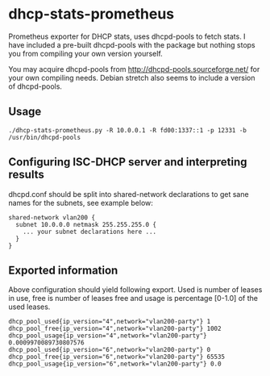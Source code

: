# dhcp-stats-prometheus
Prometheus exporter for DHCP stats, uses dhcpd-pools to fetch stats. I have included a pre-built dhcpd-pools with the package but nothing stops you from compiling your own version yourself.

You may acquire dhcpd-pools from http://dhcpd-pools.sourceforge.net/ for your own compiling needs. Debian stretch also seems to include a version of dhcpd-pools.

## Usage
```
./dhcp-stats-prometheus.py -R 10.0.0.1 -R fd00:1337::1 -p 12331 -b /usr/bin/dhcpd-pools
```

## Configuring ISC-DHCP server and interpreting results
dhcpd.conf should be split into shared-network declarations to get sane names for the subnets, see example below:
```
shared-network vlan200 {
  subnet 10.0.0.0 netmask 255.255.255.0 {
    ... your subnet declarations here ...
  }
}
```

## Exported information
Above configuration should yield following export. Used is number of leases in use, free is number of leases free and usage is percentage [0-1.0] of the used leases.
```
dhcp_pool_used{ip_version="4",network="vlan200-party"} 1
dhcp_pool_free{ip_version="4",network="vlan200-party"} 1002
dhcp_pool_usage{ip_version="4",network="vlan200-party"} 0.0009970089730807576
dhcp_pool_used{ip_version="6",network="vlan200-party"} 0
dhcp_pool_free{ip_version="6",network="vlan200-party"} 65535
dhcp_pool_usage{ip_version="6",network="vlan200-party"} 0.0
```

